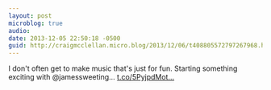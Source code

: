 ```yaml
---
layout: post
microblog: true
audio: 
date: 2013-12-05 22:50:18 -0500
guid: http://craigmcclellan.micro.blog/2013/12/06/t408805572797267968.html
---
```

I don't often get to make music that's just for fun. Starting something exciting with @jamessweeting… [t.co/5PyjpdMot...](http://t.co/5PyjpdMotG)
